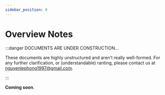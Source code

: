 ```yaml
---
sidebar_position: 0
---
```


# Overview Notes

:::danger DOCUMENTS ARE UNDER CONSTRUCTION...

These documents are highly unstructured and aren't really well-formed. For any further clarification, or (understandable) ranting, please contact us at nguyenlephong1997@gmail.com.

:::

**Coming soon**.
